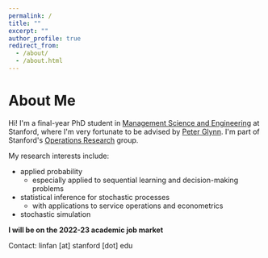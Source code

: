 ```yaml
---
permalink: /
title: ""
excerpt: ""
author_profile: true
redirect_from: 
  - /about/
  - /about.html
---
```


About Me
======
Hi! I'm a final-year PhD student in [Management Science and Engineering](https://msande.stanford.edu/) at Stanford, where I'm very fortunate to be advised by [Peter Glynn](https://web.stanford.edu/~glynn/). I'm part of Stanford's [Operations Research](https://or.stanford.edu/) group.
  
My research interests include:<p>
- applied probability
    - especially applied to sequential learning and decision-making problems
- statistical inference for stochastic processes
    - with applications to service operations and econometrics
- stochastic simulation

**I will be on the 2022-23 academic job market**

Contact: linfan [at] stanford [dot] edu



